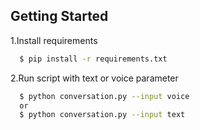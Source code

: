## Getting Started

1.Install requirements
```sh
  $ pip install -r requirements.txt
```

2.Run script with text or voice parameter
```sh
  $ python conversation.py --input voice
  or
  $ python conversation.py --input text
```
